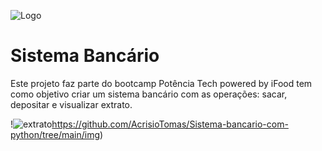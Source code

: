
![Logo](https://upload.wikimedia.org/wikipedia/commons/f/f8/Python_logo_and_wordmark.svg)

# Sistema Bancário

Este projeto faz parte do bootcamp Potência Tech powered by iFood tem como objetivo criar um sistema bancário com as operações: sacar, depositar e visualizar extrato.

!![extrato](https://github.com/AcrisioTomas/Sistema-bancario-com-python/tree/main/img)https://github.com/AcrisioTomas/Sistema-bancario-com-python/tree/main/img)
